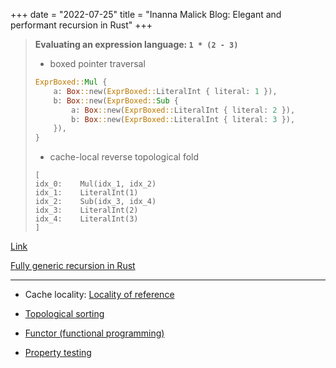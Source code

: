 +++
date = "2022-07-25"
title = "Inanna Malick Blog: Elegant and performant recursion in Rust"
+++

> **Evaluating an expression language: `1 * (2 - 3)`**
>
> * boxed pointer traversal
> ```rust
> ExprBoxed::Mul {
>     a: Box::new(ExprBoxed::LiteralInt { literal: 1 }),
>     b: Box::new(ExprBoxed::Sub {
>         a: Box::new(ExprBoxed::LiteralInt { literal: 2 }),
>         b: Box::new(ExprBoxed::LiteralInt { literal: 3 }),
>     }),
> }
> ```
> * cache-local reverse topological fold
> ```text
> [
> idx_0:    Mul(idx_1, idx_2)
> idx_1:    LiteralInt(1)
> idx_2:    Sub(idx_3, idx_4)
> idx_3:    LiteralInt(2)
> idx_4:    LiteralInt(3)
> ]
> ```

[Link](https://recursion.wtf/posts/rust_schemes/)

[Fully generic recursion in Rust](https://recursion.wtf/posts/rust_schemes_2/)

---

* Cache locality: [Locality of reference](https://en.wikipedia.org/wiki/Locality_of_reference)

* [Topological sorting](https://en.wikipedia.org/wiki/Topological_sorting)

* [Functor (functional programming)](https://en.wikipedia.org/wiki/Functor_(functional_programming))

* [Property testing](https://en.wikipedia.org/wiki/Property_testing)
